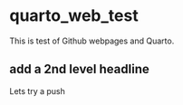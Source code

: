 # quarto_web_test
This is  test of Github webpages and Quarto.

## add a 2nd level headline
Lets try a push
